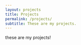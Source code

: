 ```yaml
---
layout: projects
title: Projects
permalink: /projects/
subtitle: These are my projects.
---
```


these are my projects!
